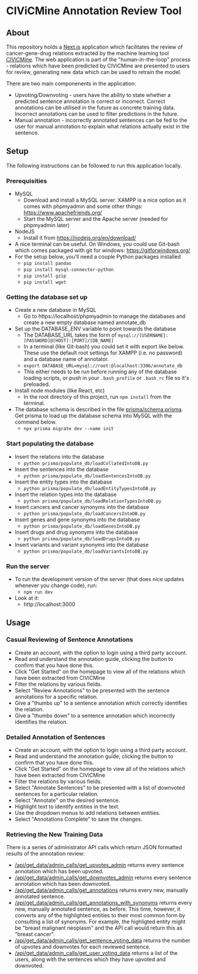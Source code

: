 # CIViCMine Annotation Review Tool

## About

This repository holds a [Next.js](https://nextjs.org/) application which facilitates the review of cancer-gene-drug relations extracted by the machine learning tool [CIViCMine](http://bionlp.bcgsc.ca/civicmine/). The web application is part of the "human-in-the-loop" process - relations which have been predicted by CIViCMine are presented to users for review, generating new data which can be used to retrain the model.

There are two main componenents in the application:

- Upvoting/Downvoting - users have the ability to state whether a predicted sentence annotation is correct or incorrect. Correct annotations can be utilised in the future as concrete training data. Incorrect annotations can be used to filter predictions in the future.
- Manual annotation - incorrectly annotated sentences can be fed to the user for manual annotation to explain what relations actually exist in the sentence.

## Setup

The following instructions can be followed to run this application locally.

### Prerequisities

- MySQL
  - Download and install a MySQL server. XAMPP is a nice option as it comes with phpmyadmin and some other things: https://www.apachefriends.org/
  - Start the MySQL server and the Apache server (needed for phpmyadmin later)
- NodeJS
  - Install it from https://nodejs.org/en/download/
- A nice terminal can be useful. On Windows, you could use Git-bash which comes packaged with git for windows: https://gitforwindows.org/
- For the setup below, you'll need a couple Python packages installed
  - `pip install pandas`
  - `pip install mysql-connector-python`
  - `pip install gzip`
  - `pip install wget`

### Getting the database set up

- Create a new database in MySQL
  - Go to https://localhost/phpmyadmin to manage the databases and create a new empty database named annotate_db
- Set up the DATABASE_ENV variable to point towards the database
  - The DATABASE_URL takes the form of `mysql://[USERNAME]:[PASSWORD]@[HOST]:[PORT]/[DB_NAME]`
  - In a terminal (like Git-bash) you could set it with export like below. These use the default root settings for XAMPP (i.e. no password) and a database name of annotator.
  - `export DATABASE_URL=mysql://root:@localhost:3306/annotate_db`
  - This either needs to be run before running any of the database loading scripts, or push in your `.bash_profile` or `.bash_rc` file so it's preloaded.
- Install node modules (like React, etc)
  - In the root directory of this project, run `npm install` from the terminal.
- The database schema is described in the file [prisma/schema.prisma](https://github.com/DavidONeill75101/annotation-correction-tool/blob/main/prisma/schema.prisma). Get prisma to load up the database schema into MySQL with the command below.
  - `npx prisma migrate dev --name init`

### Start populating the database

- Insert the relations into the database
  - `python prisma/populate_db/loadCollatedIntoDB.py`
- Insert the sentences into the database
  - `python prisma/populate_db/loadSentencesIntoDB.py`
- Insert the entity types into the database
  - `python prisma/populate_db/loadEntityTypesIntoDB.py`
- Insert the relation types into the database
  - `python prisma/populate_db/loadRelationTypesIntoDB.py`
- Insert cancers and cancer synonyms into the database
  - `python prisma/populate_db/loadCancersIntoDB.py`
- Insert genes and gene synonyms into the database
  - `python prisma/populate_db/loadGenesIntoDB.py`
- Insert drugs and drug synonyms into the database
  - `python prisma/populate_db/loadDrugsIntoDB.py`
- Insert variants and variant synonyms into the database
  - `python prisma/populate_db/loadVariantsIntoDB.py`

### Run the server

- To run the development version of the server (that does nice updates whenever you change code), run:
  - `npm run dev`
- Look at it:
  - http://localhost:3000

## Usage

### Casual Reviewing of Sentence Annotations

- Create an account, with the option to login using a third party account.
- Read and understand the annotation guide, clicking the button to confirm that you have done this.
- Click "Get Started" on the homepage to view all of the relations which have been extracted from CIViCMine
- Filter the relations by various fields.
- Select "Review Annotations" to be presented with the sentence annotations for a specific relation.
- Give a "thumbs up" to a sentence annotation which correctly identifies the relation.
- Give a "thumbs down" to a sentence annotation which incorrectly identifies the relation.

### Detailed Annotation of Sentences

- Create an account, with the option to login using a third party account.
- Read and understand the annotation guide, clicking the button to confirm that you have done this.
- Click "Get Started" on the homepage to view all of the relations which have been extracted from CIViCMine
- Filter the relations by various fields.
- Select "Annotate Sentences" to be presented with a list of downvoted sentences for a particular relation.
- Select "Annotate" on the desired sentence.
- Highlight text to identify entities in the text.
- Use the dropdown menus to add relations between entities.
- Select "Annotations Complete" to save the changes.

### Retrieving the New Training Data

There is a series of administrator API calls which return JSON formatted results of the annotation review:

- [/api/get_data/admin_calls/get_upvotes_admin](/api/get_data/admin_calls/get_upvotes_admin) returns every sentence annotation which has been upvoted.
- [/api/get_data/admin_calls/get_downvotes_admin](/api/get_data/admin_calls/get_downvotes_admin) returns every sentence annotation which has been downvoted.
- [/api/get_data/admin_calls/get_annotations](/api/get_data/admin_calls/get_annotations) returns every new, manually annotated sentence.
- [/api/get_data/admin_calls/get_annotations_with_synonyms](/api/get_data/admin_calls/get_annotations_with_synonyms) returns every new, manually annotated sentence, as before. This time, however, it converts any of the highlighted entities to their most common form by consulting a list of synonyms. For example, the highligted entity might be "breast malignant neoplasm" and the API call would return this as "breast cancer".
- [/api/get_data/admin_calls/get_sentence_voting_data](/api/get_data/admin_calls/get_sentence_voting_data) returns the number of upvotes and downvotes for each reviewed sentence.
- [/api/get_data/admin_calls/get_user_voting_data](/api/get_data/admin_calls/get_user_voting_data) returns a list of the users, along with the sentences which they have upvoted and downvoted.
